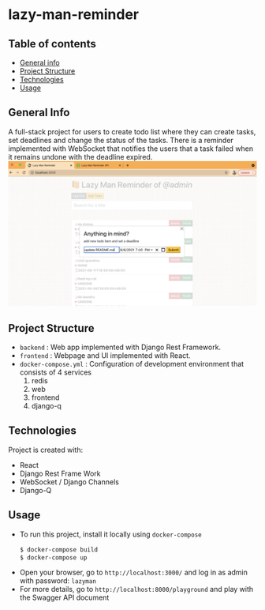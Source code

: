 # lazy-man-reminder

## Table of contents
* [General info](#general-info)
* [Project Structure](#project-structure)
* [Technologies](#technologies)
* [Usage](#usage)

## General Info
A full-stack project for users to create todo list where they can create tasks, set deadlines and change the status of the tasks. 
There is a reminder implemented with WebSocket that notifies the users that a task failed when it remains undone with the deadline expired.
![](https://github.com/nathanjonjon/lazy-man-reminder/blob/main/todo.png)


## Project Structure
- `backend` : Web app implemented with Django Rest Framework.
- `frontend` : Webpage and UI implemented with React.
- `docker-compose.yml` : Configuration of development environment that consists of 4 services
  1. redis
  2. web
  3. frontend
  4. django-q

## Technologies
Project is created with:
* React
* Django Rest Frame Work
* WebSocket / Django Channels
* Django-Q

## Usage
- To run this project, install it locally using `docker-compose`
  ```
  $ docker-compose build
  $ docker-compose up
  ```
- Open your browser, go to `http://localhost:3000/` and log in as admin with password: `lazyman`
- For more details, go to `http://localhost:8000/playground` and play with the Swagger API document
